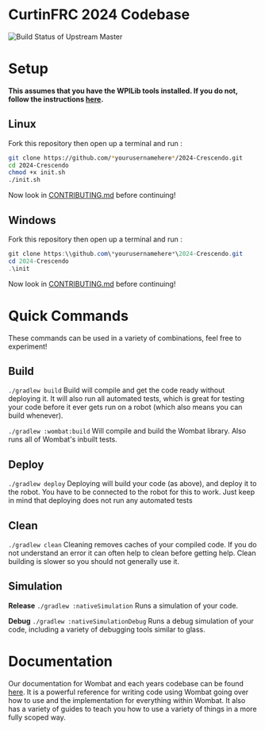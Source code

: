 CurtinFRC 2024 Codebase
===
![Build Status of Upstream Master](https://github.com/CurtinFRC/2024-Crescendo/actions/workflows/ci.yml/badge.svg)

Setup
=====

**This assumes that you have the WPILib tools installed. If you do not, follow the instructions [here](https://docs.wpilib.org/en/stable/docs/zero-to-robot/step-2/wpilib-setup.html).**

Linux
-----
Fork this repository then open up a terminal and run :
```bash
git clone https://github.com/*yourusernamehere*/2024-Crescendo.git
cd 2024-Crescendo
chmod +x init.sh
./init.sh
```
Now look in [CONTRIBUTING.md](./CONTRIBUTING.md) before continuing!

Windows
-------
Fork this repository then open up a terminal and run :
```powershell
git clone https:\\github.com\*yourusernamehere*\2024-Crescendo.git
cd 2024-Crescendo
.\init
```
Now look in [CONTRIBUTING.md](./CONTRIBUTING.md) before continuing!

Quick Commands
=============
These commands can be used in a variety of combinations, feel free to experiment!

Build
------
`./gradlew build`
Build will compile and get the code ready without deploying it.
It will also run all automated tests, which is great for testing your code before it ever gets run on a robot (which also means you can build whenever).

`./gradlew :wombat:build`
Will compile and build the Wombat library.
Also runs all of Wombat's inbuilt tests.

Deploy
------
`./gradlew deploy`
Deploying will build your code (as above), and deploy it to the robot.
You have to be connected to the robot for this to work.
Just keep in mind that deploying does not run any automated tests

Clean
-----
`./gradlew clean`
Cleaning removes caches of your compiled code.
If you do not understand an error it can often help to clean before getting help.
Clean building is slower so you should not generally use it.

Simulation
----------
**Release**
`./gradlew :nativeSimulation`
Runs a simulation of your code.

**Debug**
`./gradlew :nativeSimulationDebug`
Runs a debug simulation of your code, including a variety of debugging tools similar to glass.

Documentation
=============
Our documentation for Wombat and each years codebase can be found [here](https://4788-docs.vercel.app/).
It is a powerful reference for writing code using Wombat going over how to use and the implementation for everything within Wombat.
It also has a variety of guides to teach you how to use a variety of things in a more fully scoped way.
